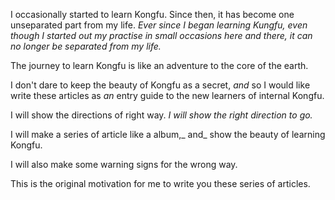 I occasionally started to learn Kongfu. Since then, it has become one unseparated part from my life. _Ever_ _since I began learning Kungfu, even though I started out my practise in small occasions here and there, it can no longer be separated from my life._

The journey to learn Kongfu is like an adventure to the core of the earth.

I don't dare to keep the beauty of Kongfu as a secret, _and_ so I would like write these articles as _an_ entry guide to the new learners of internal Kongfu.

I will show the directions of right way. _I will show the right direction to go._

I will make a series of article like a album,_ and_ show the beauty of learning Kongfu. 

I will also make some warning signs for the wrong way.

This is the original motivation for me to write you these series of articles.

